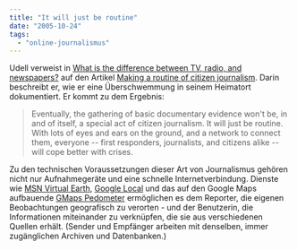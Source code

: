 ```yaml
---
title: "It will just be routine"
date: "2005-10-24"
tags: 
  - "online-journalismus"
---
```


Udell verweist in [What is the difference between TV, radio, and newspapers?](http://weblog.infoworld.com/udell/2005/10/21.html#a1326) auf den Artikel [Making a routine of citizen journalism](http://www.infoworld.com/article/05/10/19/43OPstrategic_1.html). Darin beschreibt er, wie er eine Überschwemmung in seinem Heimatort dokumentiert. Er kommt zu dem Ergebnis:

> Eventually, the gathering of basic documentary evidence won't be, in and of itself, a special act of citizen journalism. It will just be routine. With lots of eyes and ears on the ground, and a network to connect them, everyone -- first responders, journalists, and citizens alike -- will cope better with crises.

Zu den technischen Voraussetzungen dieser Art von Journalismus gehören nicht nur Aufnahmegeräte und eine schnelle Internetverbindung. Dienste wie [MSN Virtual Earth](http://virtualearth.msn.com/), [Google Local](http://maps.google.com/) und das auf den Google Maps aufbauende [GMaps Pedometer](http://www.webwalking.com/Googlemap.htm) ermöglichen es dem Reporter, die eigenen Beobachtungen geografisch zu verorten - und der Benutzerin, die Informationen miteinander zu verknüpfen, die sie aus verschiedenen Quellen erhält. (Sender und Empfänger arbeiten mit denselben, immer zugänglichen Archiven und Datenbanken.)
